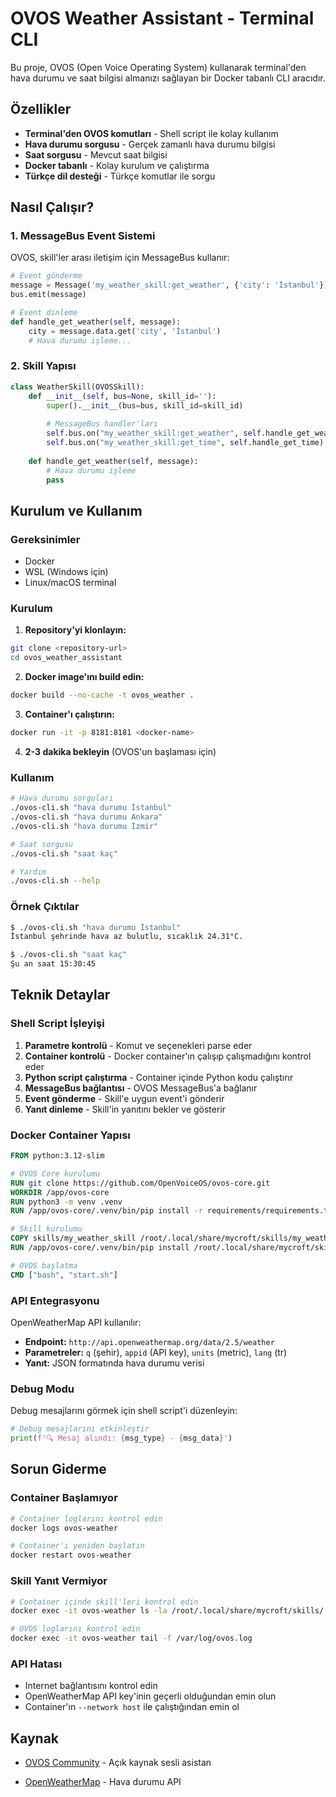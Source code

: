 ﻿# OVOS Weather Assistant - Terminal CLI

Bu proje, OVOS (Open Voice Operating System) kullanarak terminal'den hava durumu ve saat bilgisi almanızı sağlayan bir Docker tabanlı CLI aracıdır.

## Özellikler

- **Terminal'den OVOS komutları** - Shell script ile kolay kullanım
- **Hava durumu sorgusu** - Gerçek zamanlı hava durumu bilgisi
- **Saat sorgusu** - Mevcut saat bilgisi
- **Docker tabanlı** - Kolay kurulum ve çalıştırma
- **Türkçe dil desteği** - Türkçe komutlar ile sorgu



## Nasıl Çalışır?



### 1. MessageBus Event Sistemi

OVOS, skill'ler arası iletişim için MessageBus kullanır:

```python
# Event gönderme
message = Message('my_weather_skill:get_weather', {'city': 'İstanbul'})
bus.emit(message)

# Event dinleme
def handle_get_weather(self, message):
    city = message.data.get('city', 'İstanbul')
    # Hava durumu işleme...
```

### 2. Skill Yapısı

```python
class WeatherSkill(OVOSSkill):
    def __init__(self, bus=None, skill_id=''):
        super().__init__(bus=bus, skill_id=skill_id)
        
        # MessageBus handler'ları
        self.bus.on("my_weather_skill:get_weather", self.handle_get_weather)
        self.bus.on("my_weather_skill:get_time", self.handle_get_time)
    
    def handle_get_weather(self, message):
        # Hava durumu işleme
        pass
```

## Kurulum ve Kullanım

### Gereksinimler

- Docker
- WSL (Windows için)
- Linux/macOS terminal

### Kurulum

1. **Repository'yi klonlayın:**
```bash
git clone <repository-url>
cd ovos_weather_assistant
```

2. **Docker image'ını build edin:**
```bash
docker build --no-cache -t ovos_weather .
```

3. **Container'ı çalıştırın:**
```bash
docker run -it -p 8181:8181 <docker-name>
```

4. **2-3 dakika bekleyin** (OVOS'un başlaması için)

### Kullanım

```bash
# Hava durumu sorguları
./ovos-cli.sh "hava durumu İstanbul"
./ovos-cli.sh "hava durumu Ankara"
./ovos-cli.sh "hava durumu İzmir"

# Saat sorgusu
./ovos-cli.sh "saat kaç"

# Yardım
./ovos-cli.sh --help
```

### Örnek Çıktılar

```bash
$ ./ovos-cli.sh "hava durumu İstanbul"
İstanbul şehrinde hava az bulutlu, sıcaklık 24.31°C.

$ ./ovos-cli.sh "saat kaç"
Şu an saat 15:30:45
```

## Teknik Detaylar

### Shell Script İşleyişi

1. **Parametre kontrolü** - Komut ve seçenekleri parse eder
2. **Container kontrolü** - Docker container'ın çalışıp çalışmadığını kontrol eder
3. **Python script çalıştırma** - Container içinde Python kodu çalıştırır
4. **MessageBus bağlantısı** - OVOS MessageBus'a bağlanır
5. **Event gönderme** - Skill'e uygun event'i gönderir
6. **Yanıt dinleme** - Skill'in yanıtını bekler ve gösterir

### Docker Container Yapısı

```dockerfile
FROM python:3.12-slim

# OVOS Core kurulumu
RUN git clone https://github.com/OpenVoiceOS/ovos-core.git
WORKDIR /app/ovos-core
RUN python3 -m venv .venv
RUN /app/ovos-core/.venv/bin/pip install -r requirements/requirements.txt

# Skill kurulumu
COPY skills/my_weather_skill /root/.local/share/mycroft/skills/my_weather_skill.skill/
RUN /app/ovos-core/.venv/bin/pip install /root/.local/share/mycroft/skills/my_weather_skill.skill

# OVOS başlatma
CMD ["bash", "start.sh"]
```

### API Entegrasyonu

OpenWeatherMap API kullanılır:
- **Endpoint:** `http://api.openweathermap.org/data/2.5/weather`
- **Parametreler:** `q` (şehir), `appid` (API key), `units` (metric), `lang` (tr)
- **Yanıt:** JSON formatında hava durumu verisi


### Debug Modu

Debug mesajlarını görmek için shell script'i düzenleyin:
```python
# Debug mesajlarını etkinleştir
print(f'🔍 Mesaj alındı: {msg_type} - {msg_data}')
```

## Sorun Giderme

### Container Başlamıyor
```bash
# Container loglarını kontrol edin
docker logs ovos-weather

# Container'ı yeniden başlatın
docker restart ovos-weather
```

### Skill Yanıt Vermiyor
```bash
# Container içinde skill'leri kontrol edin
docker exec -it ovos-weather ls -la /root/.local/share/mycroft/skills/

# OVOS loglarını kontrol edin
docker exec -it ovos-weather tail -f /var/log/ovos.log
```

### API Hatası
- Internet bağlantısını kontrol edin
- OpenWeatherMap API key'inin geçerli olduğundan emin olun
- Container'ın `--network host` ile çalıştığından emin ol


## Kaynak

- [OVOS Community](https://github.com/OpenVoiceOS) - Açık kaynak sesli asistan

- [OpenWeatherMap](https://openweathermap.org/) - Hava durumu API


